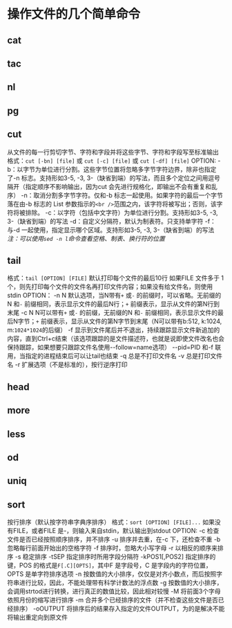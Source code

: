 # 操作文件的几个简单命令

## cat

## tac

## nl

## pg

## cut
从文件的每一行剪切字节、字符和字段并将这些字节、字符和字段写至标准输出
格式：`cut [-bn] [file]` 或 `cut [-c] [file]` 或 `cut [-df] [file]`
OPTION:
-b：以字节为单位进行分割。这些字节位置将忽略多字节字符边界，除非也指定了-n 标志。支持形如3-5, -3, 3-（缺省到端）的写法，而且多个定位之间用逗号隔开（指定顺序不影响输出，因为cut 会先进行规格化，即输出不会有重复和乱序）
-n：取消分割多字节字符。仅和-b 标志一起使用。如果字符的最后一个字节落在由-b 标志的 List 参数指示的`<br />`范围之内，该字符将被写出；否则，该字符将被排除。
-c：以字符（包括中文字符）为单位进行分割。支持形如3-5, -3, 3-（缺省到端）的写法
-d：自定义分隔符，默认为制表符。只支持单字符
-f：与-d 一起使用，指定显示哪个区域。支持形如3-5, -3, 3-（缺省到端）的写法
*注：可以使用`sed -n l`命令查看空格、制表、换行符的位置*

## tail
格式：`tail [OPTION] [FILE]`
默认打印每个文件的最后10行
如果FILE 文件多于 1 个，则先打印每个文件的文件名再打印文件内容；如果没有给文件名，则使用stdin
OPTION：
-n N    默认选项，当N带有`+` 或`-` 的前缀时，可以省略。无前缀的N 和`-` 前缀相同，表示显示文件的最后N行；`+` 前缀表示，显示从文件的第N行到末尾
-c N    N可以带有`+` 或`-` 的前缀，无前缀的N 和`-` 前缀相同，表示显示文件的最后N字节；`+` 前缀表示，显示从文件的第N字节到末尾（N可以带有b:512, k:1024, m:`1024*1024`的后缀）
-f      显示到文件尾后并不退出，持续跟踪显示文件新追加的内容，直到Ctrl+c结束（该选项跟踪的是文件描述符，也就是说即使文件改名也会保持跟踪，如果想要只跟踪文件名使用--follow=name选项）
--pid=PID   和-f 联用，当指定的进程结束后可以让tail也结束
-q      总是不打印文件名
-v      总是打印文件名
-r      扩展选项（不是标准的），按行逆序打印

## head

## more

## less

## od

## uniq

## sort
按行排序（默认按字符串字典序排序）
格式：`sort [OPTION] [FILE]...`
如果没有FILE，或者FILE 是-，则输入来自stdin，默认输出到stdout
OPTION:
-c   检查文件是否已经按照顺序排序，并不排序
-u   排序并去重，在-c 下，还检查不重
-b   忽略每行前面开始出的空格字符
-f   排序时，忽略大小写字母
-r   以相反的顺序来排序
-s   稳定排序
-tSEP   指定排序时所用字段分隔符
-kPOS1[,POS2]   指定排序的键，POS 的格式是`F[.C][OPTS]`，其中F 是字段号，C 是字段内的字符位置，OPTS 是单字符排序选项
-n   按数值的大小排序，仅仅是对齐小数点，而后按照字符串进行比较，因此，不能处理带有科学计数法的浮点数
-g   按数值的大小排序，会调用strtod进行转换，进行真正的数值比较，因此相对较慢
-M   将前面3个字母依照月份的缩写进行排序
-m   合并多个已经排序的文件（并不检查这些文件是否已经排序）
-oOUTPUT   将排序后的结果存入指定的文件OUTPUT，为的是解决不能将输出重定向到原文件

